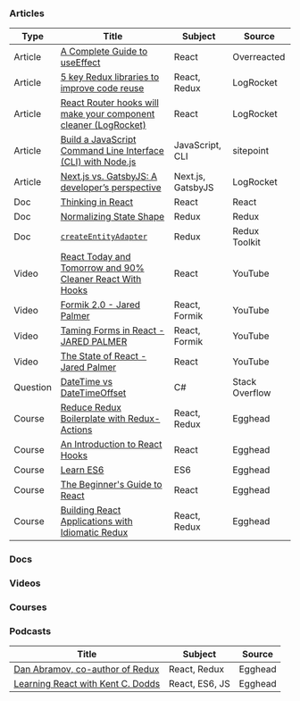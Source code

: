 ### Articles

| Type | Title | Subject | Source |
|------|-------|---------|--------|
|Article|[A Complete Guide to useEffect](https://overreacted.io/a-complete-guide-to-useeffect/)|React|Overreacted|
|Article|[5 key Redux libraries to improve code reuse](https://blog.logrocket.com/5-redux-libraries-to-improve-code-reuse-9f93eaceaa83/)|React, Redux|LogRocket|
|Article|[React Router hooks will make your component cleaner (LogRocket)](https://blog.logrocket.com/react-router-hooks-will-make-your-component-cleaner/)|React|LogRocket|
|Article|[Build a JavaScript Command Line Interface (CLI) with Node.js](https://www.sitepoint.com/javascript-command-line-interface-cli-node-js/)|JavaScript, CLI|sitepoint|
|Article|[Next.js vs. GatsbyJS: A developer’s perspective](https://blog.logrocket.com/next-js-vs-gatsbyjs-a-developers-perspective/)|Next.js, GatsbyJS|LogRocket|
|Doc|[Thinking in React](https://reactjs.org/docs/thinking-in-react.html)|React|React|
|Doc|[Normalizing State Shape](https://redux.js.org/recipes/structuring-reducers/normalizing-state-shape/)|Redux|Redux|
|Doc|[`createEntityAdapter`](https://deploy-preview-374--redux-starter-kit-docs.netlify.com/api/createentityadapter/)|Redux|Redux Toolkit|
|Video|[React Today and Tomorrow and 90% Cleaner React With Hooks](https://www.youtube.com/watch?v=dpw9EHDh2bM)|React|YouTube|
|Video|[Formik 2.0 - Jared Palmer](https://www.youtube.com/watch?v=uyLrwn8FdmM)|React, Formik|YouTube|
|Video|[Taming Forms in React - JARED PALMER](https://www.youtube.com/watch?v=oiNtnehlaTo)|React, Formik|YouTube|
|Video|[The State of React - Jared Palmer](https://www.youtube.com/watch?v=u_0ZMiQZr0k)|React|YouTube|
|Question|[DateTime vs DateTimeOffset](https://stackoverflow.com/questions/4331189/datetime-vs-datetimeoffset)|C#|Stack Overflow|
|Course|[Reduce Redux Boilerplate with Redux-Actions](https://egghead.io/courses/reduce-redux-boilerplate-with-redux-actions)|React, Redux|Egghead|
|Course|[An Introduction to React Hooks](https://egghead.io/playlists/an-introduction-to-react-hooks-78da2b22)|React|Egghead|
|Course|[Learn ES6](https://egghead.io/courses/learn-es6-ecmascript-2015)|ES6|Egghead|
|Course|[The Beginner's Guide to React](https://egghead.io/courses/the-beginner-s-guide-to-react)|React|Egghead|
|Course|[Building React Applications with Idiomatic Redux](https://egghead.io/courses/building-react-applications-with-idiomatic-redux)|React, Redux|Egghead|


### Docs

### Videos

### Courses

### Podcasts
| Title | Subject | Source |
|-------|---------|--------|
|[Dan Abramov, co-author of Redux](https://open.spotify.com/episode/6Elh3a5iu6fImzMhrg0TX7?si=IdoWqdv-SLaOMAkRvd2vfw)|React, Redux|Egghead|
|[Learning React with Kent C. Dodds](https://open.spotify.com/episode/5RkR7FzhRbR78K7waziUGG?si=UHSsEe-7R8GhPZvCeq2jKQ)|React, ES6, JS|Egghead|
